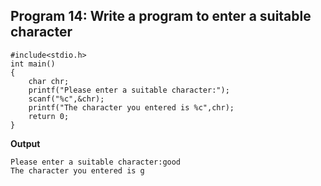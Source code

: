 ## Program 14: Write a program to enter a suitable character
```
#include<stdio.h>
int main()
{
	char chr;
	printf("Please enter a suitable character:");
	scanf("%c",&chr);
	printf("The character you entered is %c",chr);
	return 0;
}
```
**Output**
```
Please enter a suitable character:good
The character you entered is g
```
